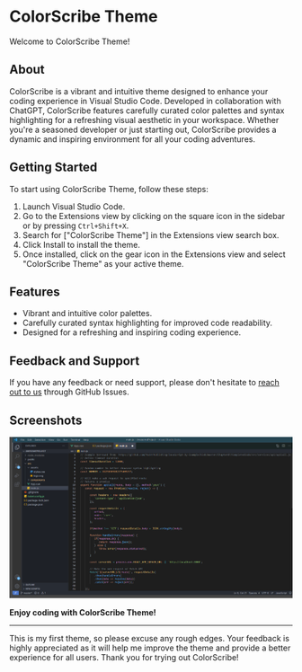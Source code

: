 # ColorScribe Theme

Welcome to ColorScribe Theme!

## About

ColorScribe is a vibrant and intuitive theme designed to enhance your coding experience in Visual Studio Code. Developed in collaboration with ChatGPT, ColorScribe features carefully curated color palettes and syntax highlighting for a refreshing visual aesthetic in your workspace. Whether you're a seasoned developer or just starting out, ColorScribe provides a dynamic and inspiring environment for all your coding adventures.

## Getting Started

To start using ColorScribe Theme, follow these steps:

1. Launch Visual Studio Code.
2. Go to the Extensions view by clicking on the square icon in the sidebar or by pressing `Ctrl+Shift+X`.
3. Search for ["ColorScribe Theme"] in the Extensions view search box.
4. Click Install to install the theme.
5. Once installed, click on the gear icon in the Extensions view and select "ColorScribe Theme" as your active theme.

## Features

- Vibrant and intuitive color palettes.
- Carefully curated syntax highlighting for improved code readability.
- Designed for a refreshing and inspiring coding experience.

## Feedback and Support

If you have any feedback or need support, please don't hesitate to [reach out to us](https://github.com/sharwalk/vscode-colorscribe-theme/issues) through GitHub Issues.

## Screenshots

![ColorScribe Theme Screenshot](https://github.com/sharwalk/colorscribe-theme/blob/main/Screenshot.png)


**Enjoy coding with ColorScribe Theme!**

---

This is my first theme, so please excuse any rough edges. Your feedback is highly appreciated as it will help me improve the theme and provide a better experience for all users. Thank you for trying out ColorScribe!
